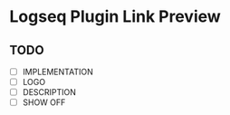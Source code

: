 # Logseq Plugin Link Preview

## TODO

- [ ] IMPLEMENTATION
- [ ] LOGO
- [ ] DESCRIPTION
- [ ] SHOW OFF
